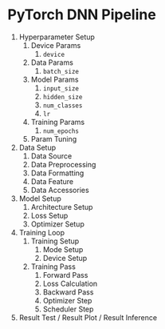 # PyTorch DNN Pipeline

1. Hyperparameter Setup
   1. Device Params
      1. `device`
   2. Data Params
      1. `batch_size`
   3. Model Params
      1. `input_size`
      2. `hidden_size`
      3. `num_classes`
      4. `lr`
   4. Training Params
      1. `num_epochs`
   5. Param Tuning
2. Data Setup
   1. Data Source
   2. Data Preprocessing
   3. Data Formatting
   4. Data Feature
   5. Data Accessories
3. Model Setup
   1. Architecture Setup
   2. Loss Setup
   3. Optimizer Setup
4. Training Loop
   1. Training Setup
      1. Mode Setup
      2. Device Setup
   2. Training Pass
      1. Forward Pass
      2. Loss Calculation
      3. Backward Pass
      4. Optimizer Step
      5. Scheduler Step
5. Result Test / Result Plot / Result Inference
